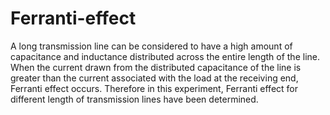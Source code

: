 # Ferranti-effect
A long transmission line can be considered to have a high amount of capacitance and inductance distributed across the entire length of the line. When the current drawn from the distributed capacitance of the line is greater than the current associated with the load at the receiving end, Ferranti effect occurs. Therefore in this experiment, Ferranti effect for different length of transmission lines have been determined.
